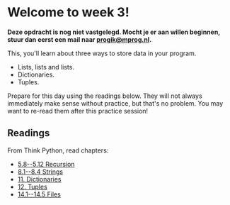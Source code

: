 # Welcome to week 3!

**Deze opdracht is nog niet vastgelegd. Mocht je er aan willen beginnen, stuur dan eerst een mail naar progik@mprog.nl.**

This, you'll learn about three ways to store data in your program.

* Lists, lists and lists.
* Dictionaries.
* Tuples.

Prepare for this day using the readings below. They will not always immediately
make sense without practice, but that's no problem. You may want to re-read
them after this practice session!

## Readings

From Think Python, read chapters:

* [5.8--5.12 Recursion](http://www.greenteapress.com/thinkpython/html/thinkpython006.html#toc59)
* [8.1--8.4 Strings](http://www.greenteapress.com/thinkpython/html/thinkpython009.html)
* [11. Dictionaries](http://www.greenteapress.com/thinkpython/html/thinkpython012.html)
* [12. Tuples](http://www.greenteapress.com/thinkpython/html/thinkpython013.html)
* [14.1--14.5 Files](http://www.greenteapress.com/thinkpython/html/thinkpython015.html)
